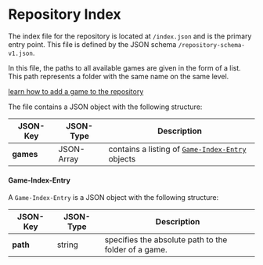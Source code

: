 # Repository Index

The index file for the repository is located at `/index.json` and is the primary entry point. This file is defined by the JSON schema `/repository-schema-v1.json`.

In this file, the paths to all available games are given in the form of a list. This path represents a folder with the same name on the same level.

[learn how to add a game to the repository](/getting-started/add-game)

The file contains a JSON object with the following structure:

JSON-Key | JSON-Type | Description
-------- | -------- | --------
**games** | JSON-Array | contains a listing of [`Game-Index-Entry`](#game-index-entry) objects

#### Game-Index-Entry

A `Game-Index-Entry` is a JSON object with the following structure:

JSON-Key | JSON-Type | Description
-------- | -------- | --------
**path** | string | specifies the absolute path to the folder of a game.
